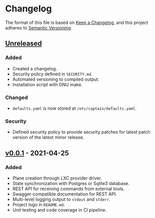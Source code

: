 # Changelog

The format of this file is based on [Keep a Changelog](https://keepachangelog.com/en/1.0.0/),
and this project adheres to [Semantic Versioning](https://semver.org/spec/v2.0.0.html).

## [Unreleased]

### Added
- Created a changelog.
- Security policy defined in `SECURITY.md`.
- Automated versioning to compiled output.
- Installation script with GNU make.

### Changed
- `defaults.yaml` is now stored at `/etc/captain/defaults.yaml`.

### Security
- Defined security policy to provide security patches for latest patch version of the latest minor release.

## [v0.0.1] - 2021-04-25

### Added
- Plane creation through LXC provider driver.
- State synchronization with Postgres or Sqlite3 database.
- REST API for receiving commands from external tools.
- Swagger-compatible documentation for REST API.
- Multi-level logging output to `stdout` and `stderr`.
- Project logo in `README.md`.
- Unit testing and code coverage in CI pipeline.

[unreleased]: https://github.com/ARMmaster17/Captain/compare/v0.0.1...HEAD
[v0.0.1]: https://github.com/ARMmaster17/Captain/releases/tag/v0.0.1